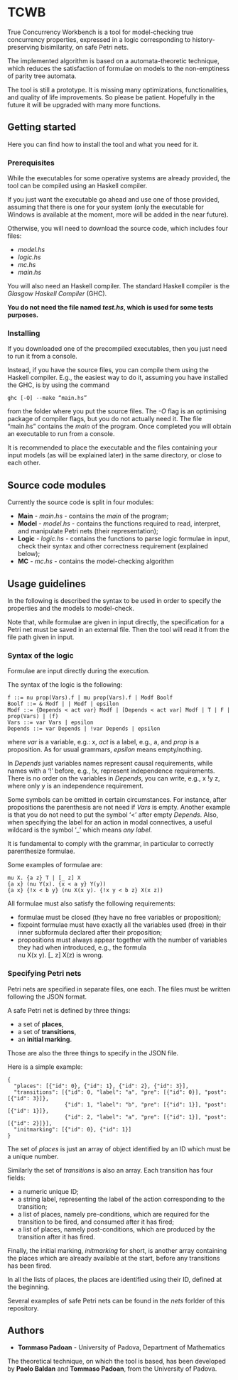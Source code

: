 # TCWB

True Concurrency Workbench is a tool for model-checking true concurrency properties, expressed in a logic corresponding to history-preserving bisimilarity, on safe Petri nets.

The implemented algorithm is based on a automata-theoretic technique, which reduces the satisfaction of formulae on models to the non-emptiness of parity tree automata. 

The tool is still a prototype. It is missing many optimizations, functionalities, and quality of life improvements. So please be patient. Hopefully in the future it will be upgraded with many more functions.

## Getting started

Here you can find how to install the tool and what you need for it.

### Prerequisites

While the executables for some operative systems are already provided, the tool can be compiled using an Haskell compiler.

If you just want the executable go ahead and use one of those provided, assuming that there is one for your system (only the executable for Windows is available at the moment, more will be added in the near future).

Otherwise, you will need to download the source code, which includes four files:
* *model.hs*
* *logic.hs*
* *mc.hs*
* *main.hs*

You will also need an Haskell compiler. The standard Haskell compiler is the *Glasgow Haskell Compiler* (GHC).

**You do not need the file named *test.hs*, which is used for some tests purposes.**

### Installing

If you downloaded one of the precompiled executables, then you just need to run it from a console.

Instead, if you have the source files, you can compile them using the Haskell compiler. E.g., the easiest way to do it, assuming you have installed the GHC, is by using the command
```
ghc [-O] --make “main.hs”
```
from the folder where you put the source files. The *-O* flag is an optimising package of compiler flags, but you do not actually need it. The file “main.hs” contains the *main* of the program. Once completed you will obtain an executable to run from a console.

It is recommended to place the executable and the files containing your input models (as will be explained later) in the same directory, or close to each other.

## Source code modules

Currently the source code is split in four modules:
* **Main** - *main.hs* - contains the *main* of the program;
* **Model** - *model.hs* - contains the functions required to read, interpret, and manipulate Petri nets (their representation);
* **Logic** - *logic.hs* - contains the functions to parse logic formulae in input, check their syntax and other correctness requirement (explained below);
* **MC** - *mc.hs* - contains the model-checking algorithm

## Usage guidelines

In the following is described the syntax to be used in order to specify the properties and the models to model-check.

Note that, while formulae are given in input directly, the specification for a Petri net must be saved in an external file. Then the tool will read it from the file path given in input.

### Syntax of the logic

Formulae are input directly during the execution.

The syntax of the logic is the following:
```
f ::= nu prop(Vars).f | mu prop(Vars).f | Modf Boolf
Boolf ::= & Modf | | Modf | epsilon
Modf ::= {Depends < act var} Modf | [Depends < act var] Modf | T | F | prop(Vars) | (f)
Vars ::= var Vars | epsilon
Depends ::= var Depends | !var Depends | epsilon
```
where *var* is a variable, e.g.: x, *act* is a label, e.g., a, and *prop* is a proposition. As for usual grammars, *epsilon* means empty/nothing.

In *Depends* just variables names represent causal requirements, while names with a ‘!’ before, e.g., !x, represent independence requirements. There is no order on the variables in *Depends*, you can write, e.g., x !y z, where only y is an independence requirement.

Some symbols can be omitted in certain circumstances. For instance, after propositions the parenthesis are not need if *Vars* is empty. Another example is that you do not need to put the symbol ‘<’ after empty *Depends*. Also, when specifying the label for an action in modal connectives, a useful wildcard is the symbol ‘_’ which means *any label*.

It is fundamental to comply with the grammar, in particular to correctly parenthesize formulae.

Some examples of formulae are:
```
mu X. {a z} T | [_ z] X
{a x} (nu Y(x). {x < a y} Y(y))
{a x} {!x < b y} (nu X(x y). {!x y < b z} X(x z))
```

All formulae must also satisfy the following requirements:
* formulae must be closed (they have no free variables or proposition);
* fixpoint formulae must have exactly all the variables used (free) in their inner subformula declared after their proposition;
* propositions must always appear together with the number of variables they had when introduced, e.g., the formula<br/>nu X(x y). \[_ z\] X(z) is wrong.

### Specifying Petri nets

Petri nets are specified in separate files, one each. The files must be written following the JSON format.

A safe Petri net is defined by three things:
* a set of **places**,
* a set of **transitions**,
* an **initial marking**.

Those are also the three things to specify in the JSON file.

Here is a simple example:
```
{
  "places": [{"id": 0}, {"id": 1}, {"id": 2}, {"id": 3}],
  "transitions": [{"id": 0, "label": "a", "pre": [{"id": 0}], "post": [{"id": 3}]},
                  {"id": 1, "label": "b", "pre": [{"id": 1}], "post": [{"id": 1}]},
                  {"id": 2, "label": "a", "pre": [{"id": 1}], "post": [{"id": 2}]}],
  "initmarking": [{"id": 0}, {"id": 1}]
}
```

The set of *places* is just an array of object identified by an ID which must be a unique number.

Similarly the set of *transitions* is also an array. Each transition has four fields:
* a numeric unique ID;
* a string label, representing the label of the action corresponding to the transition;
* a list of places, namely pre-conditions, which are required for the transition to be fired, and consumed after it has fired;
* a list of places, namely post-conditions, which are produced by the transition after it has fired.

Finally, the initial marking, *initmarking* for short, is another array containing the places which are already available at the start, before any transitions has been fired. 

In all the lists of places, the places are identified using their ID, defined at the beginning.

Several examples of safe Petri nets can be found in the *nets* forlder of this repository.

## Authors

* **Tommaso Padoan** - University of Padova, Department of Mathematics

The theoretical technique, on which the tool is based, has been developed by **Paolo Baldan** and **Tommaso Padoan**, from the University of Padova.
